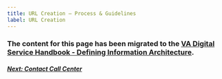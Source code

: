 ```yaml
---
title: URL Creation – Process & Guidelines
label: URL Creation
---
```


### The content for this page has been migrated to the <a title="go to VA Digital Service Handbook" href="https://department-of-veterans-affairs.github.io/va-digital-service-handbook/service-design/related/other-resources/info-architecture" target="_blank">VA Digital Service Handbook - Defining Information Architecture</a>.

<!--
The URL path is the component of the URL that follows the domain and directs the user to a specific file, or, page on the site. The path is made up of 1 or more directories, depending on how deep the page is within the site.

The path is primarily determined by the location of the file within the structure of the site – the information architecture.  However, the end of the path – the last directory or the file name – should be determined using the guidelines provide.

### Process/Governance

The URLs are primarily determined by the IA of the site and keyword identification.  

If your project requires the creation of a new content page, form/application or online tool, loop in IA on the project in the early phases for awareness and background.

Typical steps in determining a new URL:

1.	Define the IA
  * The IA determines where in the structure the page will live and defines the path of the URL.
  *	This process can, on occasion, require some user research, depending on the extent of the change.  Research methods may include card sorting, tree testing or user interviews.
2.	Define the Page Name
  * Collaboration between the IA, product and content team to determine page title.
  *	This will inform the labeling for the last directory in the URL path.
3.	Define the Linking Strategy
  *	Collaboration between IA and product/project team to determine how users will link to the new page.  
    *	Will item live in the primary navigation of the site?
    *	Where are all the entry points to the new page?
  *	This work can be done after the URL is determined, but can sometimes impact the original decision.

### Guidelines/Best Practices

  *	Use the page title as your guide, but you do not need to match it exactly.
  *	Use the most descriptive of all the keywords used on the page. Include only keywords that help the reader understand the point of the page.
  * Do not load or repeat keywords in the URL, the search engines will pick up other keywords through other elements on the page.  
  *	Don’t include words that don’t add meaning, such as “the” or “a.”
  *	Avoid repetition of words. In some cases it may naturally happen, but avoid where possible.
  *	URLs should be all lowercase.
  *	Use hyphens, not underscores. (Underscoring can change two words into one word, so “health care” becomes “healthcare.”)
  *	Keep folder/file names as short as possible without losing the meaning.

 ### Standard URL Formats

 For forms, use both the form number, as well as keywords from the form name.
  *	/form-1234-keywords-from-form-name
  *	Example:  https://www.vets.gov/pension/application/form-527EZ-veteran-pension   (This example is not live)

  More standards will be added as they are identified.
-->

<!-- Next Button -->
<a href='./contact-call-center'><div class="next-button"><h5 class="next-text">Next: Contact Call Center</h5></div></a>
